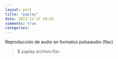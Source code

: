 ```yaml
---
layout: post
title: "paplay"
date: 2013-12-27 19:43
comments: true
categories: 
---
```

Reproducción de audio en formatos pulseaudio (flac)

>$ paplay archivo.flac

